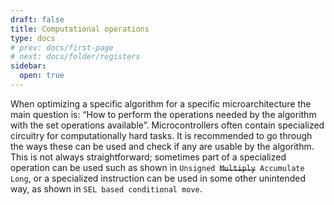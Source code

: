 ```yaml
---
draft: false
title: Computational operations
type: docs
# prev: docs/first-page
# next: docs/folder/registers
sidebar:
  open: true
---
```

When optimizing a specific algorithm for a specific microarchitecture the main
question is: “How to perform the operations needed by the algorithm with the
set operations available”. Microcontrollers often contain specialized circuitry for
computationally hard tasks. It is recommended to go through the ways these
can be used and check if any are usable by the algorithm. This is not always
straightforward; sometimes part of a specialized operation can be used such
as shown in `Unsigned `~~`Multiply`~~` Accumulate Long`, or a specialized instruction can be used in some
other unintended way, as shown in `SEL based conditional move`.
